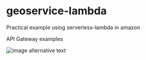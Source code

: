 # geoservice-lambda
Practical example using serverless-lambda in amazon

API Gateway examples

![image alternative text](https://i.imgur.com/UAxUPqK.png)
